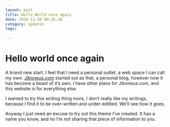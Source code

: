 ```yaml
---
layout: post
title: Hello World once again
date: 2010-11-30 00:25:16
category: updates
tags:
 
---
```


# Hello world once again

A brand new start. I feel that I need a personal outlet, a web space I can call my own. [Jiboneus.com](http://jiboneus.com) started out as that, a personal blog, however now it has become a beast of it’s own. I have other plans for Jiboneus.com, and this website is for everything else.

I wanted to try this writing thing more, I don’t really like my writings, because I find it to be over-written and under-editted. We’ll see how it goes.

Anyway I just need an excuse to try out this theme I’ve created. It has a name you know, and no I’m not sharing that piece of information to you.
